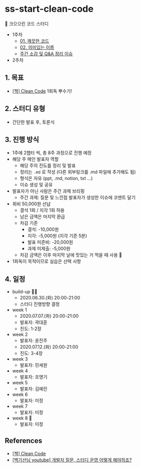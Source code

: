 # ss-start-clean-code

🧹 크으으린 코드 스터디

- 1주차
  - [01. 깨끗한 코드](/week1/01.%20깨끗한%20코드.md)
  - [02. 의미있는 이름](/week1/02.%20의미있는%20이름.md)
  - [주간 소감 및 Q&A 정리 이슈](https://github.com/strange-study/ss-start-clean-code/issues/2)
- 2주차

## 1. 목표

- [[책] Clean Code](http://www.kyobobook.co.kr/product/detailViewKor.laf?mallGb=KOR&ejkGb=KOR&barcode=9788966260959) 1회독 뿌수기!

## 2. 스터디 유형

- 간단한 발표 후, 토론식

## 3. 진행 방식

- 1주에 2챕터 씩, 총 8주 과정으로 진행 예정
- 해당 주 메인 발표자 역할
  - 해당 주의 진도를 정리 및 발표
  - 정리는 `.md` 로 작성 (다른 외부링크를 .md 파일에 추가해도 됨)
  - 형식은 자유 (ppt, .md, notion, txt ...)
  - 이슈 생성 및 공유
- 발표자가 아닌 사람은 주간 과제 브리핑
  - 주간 과제: 질문 및 느낀점 발표자가 생성한 이슈에 코멘트 달기
- 회비 50,000원 선납
  - 결석 1회 / 지각 1회 허용
  - 남은 금액은 마지막 환급
  - 차감 기준
    - 결석: -10,000원
    - 지각: -5,000원 (지각 기준 5분)
    - 발표 미준비: -20,000원
    - 과제 미제출: -5,000원
  - 차감 금액은 이후 마지막 날에 맛있는 거 먹을 때 사용 🎉
- 1회독이 목적이므로 실습은 선택 사항

## 4. 일정

- build-up 🏃‍♂️
  - 2020.06.30.(화) 20:00-21:00
  - 스터디 진행방향 결정
- week 1
  - 2020.07.07.(화) 20:00-21:00
  - 발표자: 곽대훈
  - 진도: 1-2장
- week 2
  - 발표자: 윤진주
  - 2020.07.12.(화) 20:00-21:00
  - 진도: 3-4장
- week 3
  - 발표자: 민세원
- week 4
  - 발표자: 조명기
- week 5
  - 발표자: 김예린
- week 6
  - 발표자: 미정
- week 7
  - 발표자: 미정
- week 8 🎉
  - 발표자: 미정

## References

- [[책] Clean Code](http://www.kyobobook.co.kr/product/detailViewKor.laf?mallGb=KOR&ejkGb=KOR&barcode=9788966260959)
- [[백기선님 youtube] 개발자 질문, 스터디 운영 어떻게 해야하죠?](https://www.youtube.com/watch?v=RdTpUfm2hSo)
